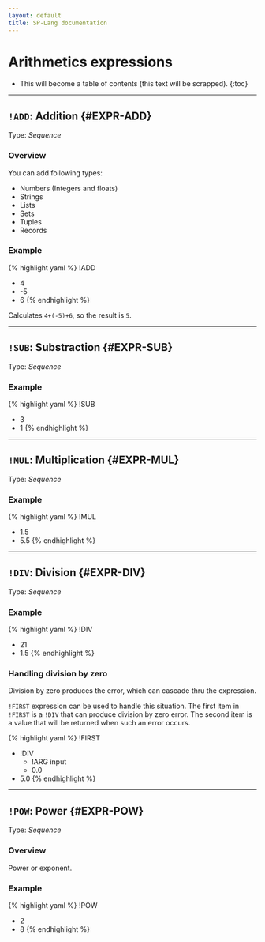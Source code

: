 ```yaml
---
layout: default
title: SP-Lang documentation
---
```


# Arithmetics expressions

* This will become a table of contents (this text will be scrapped).
{:toc}

---

## `!ADD`: Addition {#EXPR-ADD}

Type: _Sequence_

### Overview

You can add following types:

 * Numbers (Integers and floats)
 * Strings
 * Lists
 * Sets
 * Tuples
 * Records


### Example

{% highlight yaml %}
!ADD
- 4
- -5
- 6
{% endhighlight %}

Calculates `4+(-5)+6`, so the result is `5`.

---

## `!SUB`: Substraction {#EXPR-SUB}

Type: _Sequence_

### Example

{% highlight yaml %}
!SUB
- 3
- 1
{% endhighlight %}

---


## `!MUL`: Multiplication {#EXPR-MUL}

Type: _Sequence_

### Example

{% highlight yaml %}
!MUL
- 1.5
- 5.5
{% endhighlight %}

---


## `!DIV`: Division {#EXPR-DIV}

Type: _Sequence_

### Example

{% highlight yaml %}
!DIV
- 21
- 1.5
{% endhighlight %}


### Handling division by zero

Division by zero produces the error, which can cascade thru the expression.

`!FIRST` expression can be used to handle this situation.
The first item in `!FIRST` is a `!DIV` that can produce division by zero error.
The second item is a value that will be returned when such an error occurs.

{% highlight yaml %}
!FIRST
- !DIV
  - !ARG input
  - 0.0
- 5.0
{% endhighlight %}

---


## `!POW`: Power {#EXPR-POW}

Type: _Sequence_

### Overview

Power or exponent.

### Example

{% highlight yaml %}
!POW
- 2
- 8
{% endhighlight %}
